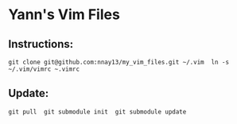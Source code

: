 # Yann's Vim Files #

## Instructions: ##

`git clone git@github.com:nnay13/my_vim_files.git ~/.vim 
ln -s ~/.vim/vimrc ~.vimrc `

## Update: ## 

`git pull 
git submodule init 
git submodule update`
